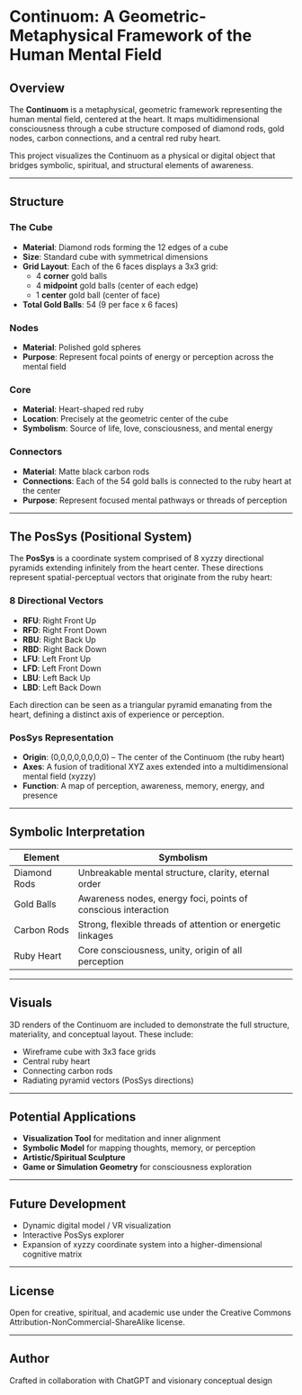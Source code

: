 # Continuom: A Geometric-Metaphysical Framework of the Human Mental Field

## Overview
The **Continuom** is a metaphysical, geometric framework representing the human mental field, centered at the heart. It maps multidimensional consciousness through a cube structure composed of diamond rods, gold nodes, carbon connections, and a central red ruby heart.

This project visualizes the Continuom as a physical or digital object that bridges symbolic, spiritual, and structural elements of awareness.

---

## Structure

### The Cube
- **Material**: Diamond rods forming the 12 edges of a cube
- **Size**: Standard cube with symmetrical dimensions
- **Grid Layout**: Each of the 6 faces displays a 3x3 grid:
  - 4 **corner** gold balls
  - 4 **midpoint** gold balls (center of each edge)
  - 1 **center** gold ball (center of face)
- **Total Gold Balls**: 54 (9 per face x 6 faces)

### Nodes
- **Material**: Polished gold spheres
- **Purpose**: Represent focal points of energy or perception across the mental field

### Core
- **Material**: Heart-shaped red ruby
- **Location**: Precisely at the geometric center of the cube
- **Symbolism**: Source of life, love, consciousness, and mental energy

### Connectors
- **Material**: Matte black carbon rods
- **Connections**: Each of the 54 gold balls is connected to the ruby heart at the center
- **Purpose**: Represent focused mental pathways or threads of perception

---

## The PosSys (Positional System)
The **PosSys** is a coordinate system comprised of 8 xyzzy directional pyramids extending infinitely from the heart center. These directions represent spatial-perceptual vectors that originate from the ruby heart:

### 8 Directional Vectors
- **RFU**: Right Front Up
- **RFD**: Right Front Down
- **RBU**: Right Back Up
- **RBD**: Right Back Down
- **LFU**: Left Front Up
- **LFD**: Left Front Down
- **LBU**: Left Back Up
- **LBD**: Left Back Down

Each direction can be seen as a triangular pyramid emanating from the heart, defining a distinct axis of experience or perception.

### PosSys Representation
- **Origin**: (0,0,0,0,0,0,0,0) – The center of the Continuom (the ruby heart)
- **Axes**: A fusion of traditional XYZ axes extended into a multidimensional mental field (xyzzy)
- **Function**: A map of perception, awareness, memory, energy, and presence

---

## Symbolic Interpretation
| Element           | Symbolism                                                  |
|-------------------|-------------------------------------------------------------|
| Diamond Rods      | Unbreakable mental structure, clarity, eternal order       |
| Gold Balls        | Awareness nodes, energy foci, points of conscious interaction |
| Carbon Rods       | Strong, flexible threads of attention or energetic linkages |
| Ruby Heart        | Core consciousness, unity, origin of all perception         |

---

## Visuals
3D renders of the Continuom are included to demonstrate the full structure, materiality, and conceptual layout. These include:
- Wireframe cube with 3x3 face grids
- Central ruby heart
- Connecting carbon rods
- Radiating pyramid vectors (PosSys directions)

---

## Potential Applications
- **Visualization Tool** for meditation and inner alignment
- **Symbolic Model** for mapping thoughts, memory, or perception
- **Artistic/Spiritual Sculpture**
- **Game or Simulation Geometry** for consciousness exploration

---

## Future Development
- Dynamic digital model / VR visualization
- Interactive PosSys explorer
- Expansion of xyzzy coordinate system into a higher-dimensional cognitive matrix

---

## License
Open for creative, spiritual, and academic use under the Creative Commons Attribution-NonCommercial-ShareAlike license.

---

## Author
Crafted in collaboration with ChatGPT and visionary conceptual design

